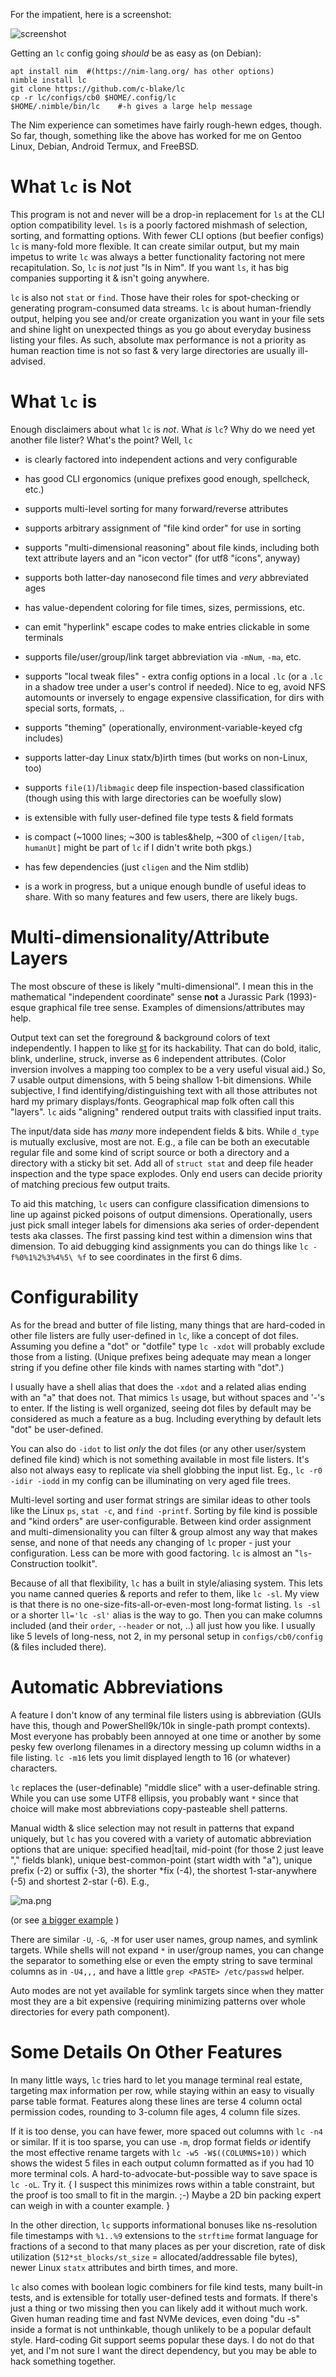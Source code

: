 For the impatient, here is a screenshot:

![screenshot](https://raw.githubusercontent.com/c-blake/lc/master/screenshots/main.png)

Getting an `lc` config going *should* be as easy as (on Debian):
```
apt install nim  #(https://nim-lang.org/ has other options)
nimble install lc
git clone https://github.com/c-blake/lc
cp -r lc/configs/cb0 $HOME/.config/lc
$HOME/.nimble/bin/lc    #-h gives a large help message
```
The Nim experience can sometimes have fairly rough-hewn edges, though.  So far,
though, something like the above has worked for me on Gentoo Linux, Debian,
Android Termux, and FreeBSD.

What `lc` is Not
================
This program is not and never will be a drop-in replacement for `ls` at the CLI
option compatibility level.  `ls` is a poorly factored mishmash of selection,
sorting, and formatting options.  With fewer CLI options (but beefier configs)
`lc` is many-fold more flexible.  It can create similar output, but my main
impetus to write `lc` was always a better functionality factoring not mere
recapitulation.  So, `lc` is *not* just "ls in Nim".  If you want `ls`, it has
big companies supporting it & isn't going anywhere.

`lc` is also not `stat` or `find`.  Those have their roles for spot-checking or
generating program-consumed data streams.  `lc` is about human-friendly output,
helping you see and/or create organization you want in your file sets and shine
light on unexpected things as you go about everyday business listing your files.
As such, absolute max performance is not a priority as human reaction time is
not so fast & very large directories are usually ill-advised.

What `lc` is
============
Enough disclaimers about what `lc` is *not*.  What *is* `lc`?  Why do we need
yet another file lister?  What's the point?  Well, `lc`

 - is clearly factored into independent actions and very configurable

 - has good CLI ergonomics (unique prefixes good enough, spellcheck, etc.)

 - supports multi-level sorting for many forward/reverse attributes

 - supports arbitrary assignment of "file kind order" for use in sorting

 - supports "multi-dimensional reasoning" about file kinds, including both
   text attribute layers and an "icon vector" (for utf8 "icons", anyway)

 - supports both latter-day nanosecond file times and *very* abbreviated ages

 - has value-dependent coloring for file times, sizes, permissions, etc.

 - can emit "hyperlink" escape codes to make entries clickable in some terminals

 - supports file/user/group/link target abbreviation via `-mNum`, `-ma`, etc.

 - supports "local tweak files" - extra config options in a local `.lc` (or a
   `.lc` in a shadow tree under a user's control if needed).  Nice to eg, avoid
   NFS automounts or inversely to engage expensive classification, for dirs with
   special sorts, formats, ..

 - supports "theming" (operationally, environment-variable-keyed cfg includes)

 - supports latter-day Linux statx/b)irth times (but works on non-Linux, too)

 - supports `file(1)`/`libmagic` deep file inspection-based classification
   (though using this with large directories can be woefully slow)

 - is extensible with fully user-defined file type tests & field formats

 - is compact (~1000 lines; ~300 is tables&help, ~300 of `cligen/[tab, humanUt]`
   might be part of `lc` if I didn't write both pkgs.)

 - has few dependencies (just `cligen` and the Nim stdlib)

 - is a work in progress, but a unique enough bundle of useful ideas to share.
   With so many features and few users, there are likely bugs.

Multi-dimensionality/Attribute Layers
=====================================
The most obscure of these is likely "multi-dimensional".  I mean this in the
mathematical "independent coordinate" sense **not** a Jurassic Park (1993)-esque
graphical file tree sense.  Examples of dimensions/attributes may help.

Output text can set the foreground & background colors of text independently.  I
happen to like [st](https://git.suckless.org/st/) for its hackability.  That can
do bold, italic, blink, underline, struck, inverse as 6 independent attributes.
(Color inversion involves a mapping too complex to be a very useful visual aid.)
So, 7 usable output dimensions, with 5 being shallow 1-bit dimensions.  While
subjective, I find identifying/distinguishing text with all those attributes not
hard my primary displays/fonts.  Geographical map folk often call this "layers".
`lc` aids "aligning" rendered output traits with classified input traits.

The input/data side has *many* more independent fields & bits.  While `d_type`
is mutually exclusive, most are not.  E.g., a file can be both an executable
regular file and some kind of script source or both a directory and a directory
with a sticky bit set.  Add all of `struct stat` and deep file header inspection
and the type space explodes.  Only end users can decide priority of matching
precious few output traits.

To aid this matching, `lc` users can configure classification dimensions to line
up against picked poisons of output dimensions.  Operationally, users just pick
small integer labels for dimensions aka series of order-dependent tests aka
classes.  The first passing kind test within a dimension wins that dimension.
To aid debugging kind assignments you can do things like `lc -f%0%1%2%3%4%5\ %f`
to see coordinates in the first 6 dims.

Configurability
===============
As for the bread and butter of file listing, many things that are hard-coded in
other file listers are fully user-defined in `lc`, like a concept of dot files.
Assuming you define a "dot" or "dotfile" type `lc -xdot` will probably exclude
those from a listing.  (Unique prefixes being adequate may mean a longer string
if you define other file kinds with names starting with "dot".)

I usually have a shell alias that does the `-xdot` and a related alias ending
with an "a" that does not.  That mimics `ls` usage, but without spaces and '-'s
to enter.  If the listing is well organized, seeing dot files by default may be
considered as much a feature as a bug.  Including everything by default lets
"dot" be user-defined.

You can also do `-idot` to list *only* the dot files (or any other user/system
defined file kind) which is not something available in most file listers.  It's
also not always easy to replicate via shell globbing the input list.  Eg., `lc
-r0 -idir -iodd` in my config can be illuminating on very aged file trees.

Multi-level sorting and user format strings are similar ideas to other tools
like the Linux `ps`, `stat -c`, and `find -printf`.  Sorting by file kind is
possible and "kind orders" are user-configurable.  Between kind order assignment
and multi-dimensionality you can filter & group almost any way that makes sense,
and none of that needs any changing of `lc` proper - just your configuration.
Less can be more with good factoring.  `lc` is almost an "`ls`-Construction
toolkit".

Because of all that flexibility, `lc` has a built in style/aliasing system.
This lets you name canned queries & reports and refer to them, like `lc -sl`.
My view is that there is no one-size-fits-all-or-even-most long-format listing.
`ls -sl` or a shorter `ll='lc -sl'` alias is the way to go.  Then you can make
columns included (and their `order`, `--header` or not, ..) all just how you
like.  I usually like 5 levels of long-ness, not 2, in my personal setup in
`configs/cb0/config` (& files included there).

Automatic Abbreviations
=======================
A feature I don't know of any terminal file listers using is abbreviation (GUIs
have this, though and PowerShell9k/10k in single-path prompt contexts).  Most
everyone has probably been annoyed at one time or another by some pesky few
overlong filenames in a directory messing up column widths in a file listing.
`lc -m16` lets you limit displayed length to 16 (or whatever) characters.

`lc` replaces the (user-definable) "middle slice" with a user-definable string.
While you can use some UTF8 ellipsis, you probably want `*` since that choice
will make most abbreviations copy-pasteable shell patterns.

Manual width & slice selection may not result in patterns that expand uniquely,
but `lc` has you covered with a variety of automatic abbreviation options that
are unique: specified head|tail, mid-point (for those 2 just leave "," fields
blank), unique best-common-point (start width with "a"), unique prefix (-2) or
suffix (-3), the shorter \*fix (-4), the shortest 1-star-anywhere (-5) and
shortest 2-star (-6).  E.g.,

![ma.png](https://raw.githubusercontent.com/c-blake/lc/master/screenshots/ma.png)

(or see [a bigger example](https://htmlpreview.github.io/?https://raw.githubusercontent.com/c-blake/lc/master/screenshots/src-linux-script/progression.html) )

There are similar `-U`, `-G`, `-M` for user user names, group names, and symlink
targets.  While shells will not expand `*` in user/group names, you can change
the separator to something else or even the empty string to save terminal
columns as in `-U4,,,` and have a little `grep <PASTE> /etc/passwd` helper.

Auto modes are not yet available for symlink targets since when they matter most
they are a bit expensive (requiring minimizing patterns over whole directories
for every path component).

Some Details On Other Features
==============================
In many little ways, `lc` tries hard to let you manage terminal real estate,
targeting max information per row, while staying within an easy to visually
parse table format.  Features along these lines are terse 4 column octal
permission codes, rounding to 3-column file ages, 4 column file sizes.

If it is too dense, you can have fewer, more spaced out columns with `lc -n4` or
similar.  If it is too sparse, you can use `-m`, drop format fields *or*
identify the most effective rename targets with `lc -w5 -W$((COLUMNS+10))` which
shows the widest 5 files in each output column formatted as if you had 10 more
terminal cols.  A hard-to-advocate-but-possible way to save space is `lc -oL`.
Try it. { I suspect this minimizes rows within a table constraint, but the proof
is too small to fit in the margin. ;-)  Maybe a 2D bin packing expert can weigh
in with a counter example. }

In the other direction, `lc` supports informational bonuses like ns-resolution
file timestamps with `%1..%9` extensions to the `strftime` format language for
fractions of a second to that many places as per your discretion, rate of disk
utilization (`512*st_blocks/st_size` = allocated/addressable file bytes), newer
Linux `statx` attributes and birth times, and more.

`lc` also comes with boolean logic combiners for file kind tests, many built-in
tests, and is extensible for totally user-defined tests and formats.  If there's
just a thing or two missing then you can likely add it without much work.  Given
human reading time and fast NVMe devices, even doing "du -s" inside a format is
not unthinkable, though unlikely to be a popular default style.  Hard-coding Git
support seems popular these days.  I do not do that yet, and I'm not sure I want
the direct dependency, but you may be able to hack something together.

